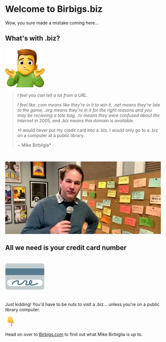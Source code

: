 # Welcome to Birbigs.biz

Wow, you sure made a mistake coming here...

## What's with .biz?

![man shrug](/images/man-shrugging_1f937-200d-2642-fe0f.png)

> *I feel you can tell a lot from a URL.*  
>
>*I feel like .com means like they're in it to win it, .net means they're late to the game, .org means they're in it for the right reasons and you may be recieving a tote bag, .tv means they were confused about the Internet in 2005, and .biz means this domain is available.*
>
>*I would never put my credit card into a .biz. I would only go to a .biz on a computer at a public library. 
>
>~ Mike Birbilgia*

<br />

![Birbiglia](/images/Birbigs1.png)


## All we need is your credit card number

![credit card](/images/credit-card_1f4b3.png)

Just kidding! You'd have to be nuts to visit a .biz... unless you're on a public library computer.

![finger pointing down](images/backhand-index-pointing-down_1f447.png)

Head on over to [Birbigs.com](https://www.birbigs.com/) to find out what Mike Birbiglia is up to.